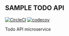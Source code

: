 ## SAMPLE TODO API

[![CircleCI](https://circleci.com/gh/vianhanif/todo-service/tree/master.svg?style=svg)](https://circleci.com/gh/vianhanif/todo-service/tree/master)
[![codecov](https://codecov.io/gh/vianhanif/todo-service/branch/master/graph/badge.svg)](https://codecov.io/gh/vianhanif/todo-service)

Todo API microservice
